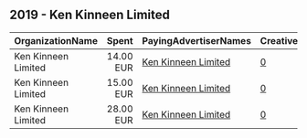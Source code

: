 ## 2019 - Ken Kinneen Limited 
|OrganizationName|Spent|PayingAdvertiserNames|CreativeUrls|Impressions|Genders|AgeBrackets|CountryCodes|BillingAddresses|CandidateBallotInformation|
|:---|---:|:---|:---|---:|:---|:---|:---|:---|:---|
|Ken Kinneen Limited|14.00 EUR|[Ken Kinneen Limited](2019/Ken_Kinneen_Limited.md)|[0](https://www.snap.com/political-ads/asset/a5698b49893c324857f19492d154dab35b2604b14947bbe57b16537ae9d54b08?mediaType=mp4)|9,878||22+|united kingdom|IE||
|Ken Kinneen Limited|15.00 EUR|[Ken Kinneen Limited](2019/Ken_Kinneen_Limited.md)|[0](https://www.snap.com/political-ads/asset/6cab81d7aad155cc0e2a9555ce8f199a6f56901d3235ae4d70001bf38dd419a8?mediaType=mp4)|60,041||20+|united kingdom|IE||
|Ken Kinneen Limited|28.00 EUR|[Ken Kinneen Limited](2019/Ken_Kinneen_Limited.md)|[0](https://www.snap.com/political-ads/asset/6cab81d7aad155cc0e2a9555ce8f199a6f56901d3235ae4d70001bf38dd419a8?mediaType=mp4)|10,960||22-32|norway|IE||
